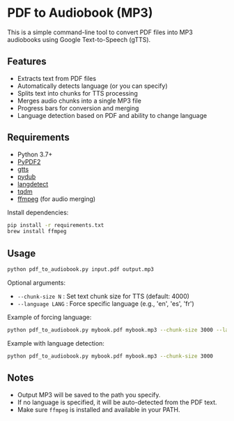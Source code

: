 
# PDF to Audiobook (MP3)

This is a simple command-line tool to convert PDF files into MP3 audiobooks using Google Text-to-Speech (gTTS).

## Features
- Extracts text from PDF files
- Automatically detects language (or you can specify)
- Splits text into chunks for TTS processing
- Merges audio chunks into a single MP3 file
- Progress bars for conversion and merging
- Language detection based on PDF and ability to change language

## Requirements
- Python 3.7+
- [PyPDF2](https://pypi.org/project/PyPDF2/)
- [gtts](https://pypi.org/project/gTTS/)
- [pydub](https://pypi.org/project/pydub/)
- [langdetect](https://pypi.org/project/langdetect/)
- [tqdm](https://pypi.org/project/tqdm/)
- [ffmpeg](https://ffmpeg.org/) (for audio merging)

Install dependencies:
```sh
pip install -r requirements.txt
brew install ffmpeg
```

## Usage

```sh
python pdf_to_audiobook.py input.pdf output.mp3
```

Optional arguments:
- `--chunk-size N` : Set text chunk size for TTS (default: 4000)
- `--language LANG` : Force specific language (e.g., 'en', 'es', 'fr')

Example of forcing language:
```sh
python pdf_to_audiobook.py mybook.pdf mybook.mp3 --chunk-size 3000 --language en
```

Example with language detection:
```sh
python pdf_to_audiobook.py mybook.pdf mybook.mp3 --chunk-size 3000
```

## Notes
- Output MP3 will be saved to the path you specify.
- If no language is specified, it will be auto-detected from the PDF text.
- Make sure `ffmpeg` is installed and available in your PATH.
